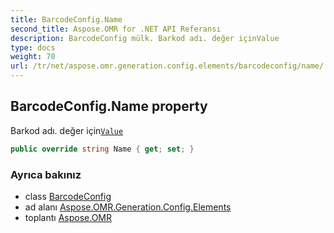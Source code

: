 ```yaml
---
title: BarcodeConfig.Name
second_title: Aspose.OMR for .NET API Referansı
description: BarcodeConfig mülk. Barkod adı. değer içinValue
type: docs
weight: 70
url: /tr/net/aspose.omr.generation.config.elements/barcodeconfig/name/
---
```

## BarcodeConfig.Name property

Barkod adı. değer için[`Value`](../value/)

```csharp
public override string Name { get; set; }
```

### Ayrıca bakınız

* class [BarcodeConfig](../)
* ad alanı [Aspose.OMR.Generation.Config.Elements](../../barcodeconfig/)
* toplantı [Aspose.OMR](../../../)


